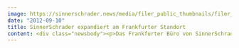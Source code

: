 ```yaml
---
image: https://sinnerschrader.news/media/filer_public_thumbnails/filer_public/f3/70/f37037e3-08b4-44c3-b8b5-cf2f35d02fe0/varfoldersdjk8pxf42x64d8fxslz8jcc8fc0000gnttmp9bt0zh__480x288_q85_crop_subsampling-2_upscale.jpg
date: "2012-09-10"
title: SinnerSchrader expandiert am Frankfurter Standort
content: <div class="newsbody"><p>Das Frankfurter Büro von SinnerSchrader ist auf Wachstumskurs. In den letzten drei Jahren stieg der Umsatz um 125 Prozent, die Zahl der Mitarbeiter verdoppelte sich. Inzwischen arbeiten 30 Digitalexperten in der Agentur an der Hanauer Landstraße und betreuen neben standortübergreifenden Accounts auch eigenständig Kunden wie Base, Bosch, Ergo Direkt und WMF.</p><p>Der wachsenden Bedeutung des Büros trägt SinnerSchrader nun mit einer breiteren Führung Rechnung. Neuzugang Chris Rowe verantwortet künftig die Technik des Standorts. Norbert Neumeister steigt zum Leiter Kreation auf. Sie bilden die Spitze an der Seite von Dirk Hibbeler, der seit 2009 dem nach Hamburg größten SinnerSchrader-Standort vorsteht.</p><p>Mit dem Briten Chris Rowe (33) stößt ein erfahrener Entwicklungsleiter zu SinnerSchrader, der in den letzten zehn Jahren als Spezialist für webbasierte Applikationen u.a. für die Deutsche Bank und und in der Zulieferindustrie tätig war. Zuletzt betreute Chris Rowe IT-Projekte der australischen Investmentbank Macquarie.</p><p>Norbert Neumeister (38) war bislang als Director User Experience bei SinnerSchrader Frankfurt tätig und baute seit 2010 die Konzeption aus. Neumeister ist erfahrener User Experience Designer mit ausgeprägter Expertise in Design-Strategie und Service-Design. Zuvor war er als Senior Experience Architect bei Different in Sydney, Australiens größter Experience-Design Beratung. Neumeister wird in Frankfurt das Service-Design-Angebot weiter entwickeln, das für SinnerSchrader ein strategisches Wachstumsthema ist.</p><p>Kürzlich hatte SinnerSchrader die Führung des neuen Müchener Büros berufen. Philipp Schäfer, Sascha Echt und Hendrik Halkow bauen dort derzeit ein Team aus Kreativen, Techniker und Beratern auf, die von dort den Großkunden Allianz betreuen werden. Mittelfristig soll das Büro auf 30 Personen wachsen. Alle Stellenangebote&#58; <a href="http&#58;//sinnerschrader.com/karriere">http&#58;//sinnerschrader.com/karriere</a> .</p><p>Download&#58;<br/><a href="http&#58;//www.sinnerschrader.com/wp-content/uploads/2012/09/Neumeister-Hibbeler-Rowe.png">Foto des Frankfurter Führungstrios</a> (hochauflösend)</p><p>Über SinnerSchrader<br/>SinnerSchrader gehört zu den führenden Digitalagenturen in Europa. SinnerSchrader entwickelt interaktive Strategien, Plattformen und Applikationen, die radikale Beziehungen zwischen Konsumenten und Marken schaffen. In der SinnerSchrader-Gruppe arbeiten mehr als 400 Mitarbeiter an den Standorten Hamburg, Frankfurt am Main, München, Berlin und Hannover für Kunden wie Allianz, TUI, Tchibo, simyo, REWE, HOLY FASHION GROUP, comdirect bank oder PPR Group. SinnerSchrader wurde 1996 gegründet und ist seit 1999 börsennotiert.</p></div>
---
```

